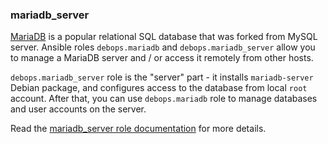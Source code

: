 ### mariadb_server

[MariaDB](https://en.wikipedia.org/wiki/Mariadb) is a popular relational
SQL database that was forked from MySQL server. Ansible roles
`debops.mariadb` and `debops.mariadb_server` allow you to manage a
MariaDB server and / or access it remotely from other hosts.

`debops.mariadb_server` role is the "server" part - it installs
`mariadb-server` Debian package, and configures access to the database
from local `root` account. After that, you can use `debops.mariadb` role
to manage databases and user accounts on the server.

Read the [mariadb_server role documentation](https://docs.debops.org/en/stable-3.0/ansible/roles/mariadb_server/) for more details.
